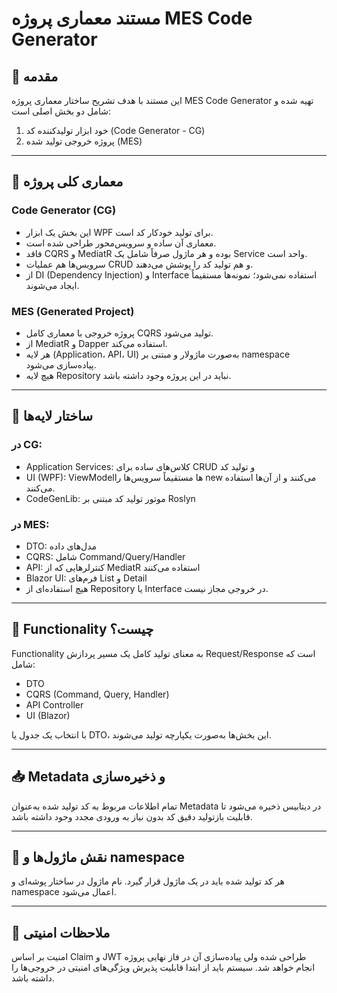 # مستند معماری پروژه MES Code Generator

## 🧭 مقدمه
این مستند با هدف تشریح ساختار معماری پروژه MES Code Generator تهیه شده و شامل دو بخش اصلی است:
1. خود ابزار تولیدکننده کد (Code Generator - CG)
2. پروژه خروجی تولید شده (MES)

---

## 🧩 معماری کلی پروژه

### Code Generator (CG)
- این بخش یک ابزار WPF برای تولید خودکار کد است.
- معماری آن ساده و سرویس‌محور طراحی شده است.
- فاقد CQRS و MediatR بوده و هر ماژول صرفاً شامل یک Service واحد است.
- سرویس‌ها هم عملیات CRUD و هم تولید کد را پوشش می‌دهند.
- از DI (Dependency Injection) و Interface استفاده نمی‌شود؛ نمونه‌ها مستقیماً ایجاد می‌شوند.

### MES (Generated Project)
- پروژه خروجی با معماری کامل CQRS تولید می‌شود.
- از MediatR و Dapper استفاده می‌کند.
- هر لایه (Application، API، UI) به‌صورت ماژولار و مبتنی بر namespace پیاده‌سازی می‌شود.
- هیچ لایه Repository نباید در این پروژه وجود داشته باشد.

---

## 🧱 ساختار لایه‌ها

### در CG:
- Application Services: کلاس‌های ساده برای CRUD و تولید کد
- UI (WPF): ViewModelها مستقیماً سرویس‌ها را new می‌کنند و از آن‌ها استفاده می‌کنند.
- CodeGenLib: موتور تولید کد مبتنی بر Roslyn

### در MES:
- DTO: مدل‌های داده
- CQRS: شامل Command/Query/Handler
- API: کنترلرهایی که از MediatR استفاده می‌کنند
- Blazor UI: فرم‌های List و Detail
- هیچ استفاده‌ای از Repository یا Interface در خروجی مجاز نیست.

---

## 🧠 Functionality چیست؟
Functionality به معنای تولید کامل یک مسیر پردازش Request/Response است که شامل:
- DTO
- CQRS (Command, Query, Handler)
- API Controller
- UI (Blazor)

با انتخاب یک جدول یا DTO، این بخش‌ها به‌صورت یکپارچه تولید می‌شوند.

---

## 📥 Metadata و ذخیره‌سازی
تمام اطلاعات مربوط به کد تولید شده به‌عنوان Metadata در دیتابیس ذخیره می‌شود تا قابلیت بازتولید دقیق کد بدون نیاز به ورودی مجدد وجود داشته باشد.

---

## 🧭 نقش ماژول‌ها و namespace
هر کد تولید شده باید در یک ماژول قرار گیرد.
نام ماژول در ساختار پوشه‌ای و namespace اعمال می‌شود.

---

## 🔐 ملاحظات امنیتی
امنیت بر اساس Claim و JWT طراحی شده ولی پیاده‌سازی آن در فاز نهایی پروژه انجام خواهد شد.
سیستم باید از ابتدا قابلیت پذیرش ویژگی‌های امنیتی در خروجی‌ها را داشته باشد.
